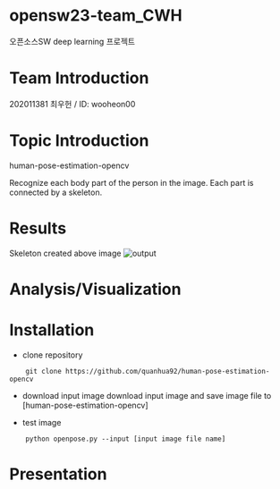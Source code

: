 # opensw23-team_CWH
오픈소스SW  deep learning 프로젝트

# Team Introduction
 202011381 최우헌 / ID: wooheon00

# Topic Introduction
  
human-pose-estimation-opencv

Recognize each body part of the person in the image.
Each part is connected by a skeleton.

# Results
Skeleton created above image
![output](https://github.com/wooheon00/opensw23-team_CWH/assets/127184013/3917f565-e24c-49ca-a419-04cacd9081aa)


# Analysis/Visualization



# Installation

- clone repository
```
    git clone https://github.com/quanhua92/human-pose-estimation-opencv
```
- download input image
download input image
and save image file to [human-pose-estimation-opencv] 

- test image
```
    python openpose.py --input [input image file name]
```

# Presentation
